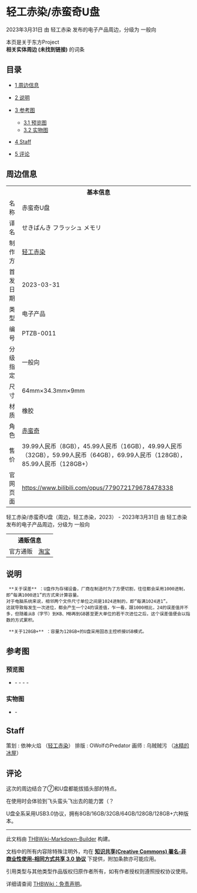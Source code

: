 # 轻工赤染/赤蛮奇U盘

<!-- source html: G:\repos\THBWiki-Markdown-Builder\THBWikiMarkdown\Temp\main\d\de\ns0%3A%E8%BD%BB%E5%B7%A5%E8%B5%A4%E6%9F%93%2F%E8%B5%A4%E8%9B%AE%E5%A5%87U%E7%9B%98.html -->

2023年3月31日 由 轻工赤染  发布的电子产品周边，分级为 一般向

本页是关于东方Project  
 **相关实体周边 (未找到链接)** 的词条
## 目录

- [1 周边信息](#周边信息)
- [2 说明](#说明)
- [3 参考图](#参考图)

  - [3.1 预览图](#预览图)
  - [3.2 实物图](#实物图)



- [4 Staff](#Staff)
- [5 评论](#评论)




## 周边信息

<table><tbody><tr><th colspan="2">基本信息</th></tr><tr><td class="label">名称</td><td> 赤蛮奇U盘 </td></tr><tr><td class="label">译名</td><td> せきばんき フラッシュ メモリ </td></tr><tr><td class="label">制作方</td><td><a href="./轻工赤染.md" title="轻工赤染">轻工赤染</a></td></tr><tr><td class="label">首发日期</td><td>2023-03-31</td></tr><tr><td class="label">类型</td><td>电子产品</td></tr><tr><td class="label">编号</td><td>PTZB-0011</td></tr><tr><td class="label">分级指定</td><td>一般向</td></tr><tr><td class="label">尺寸</td><td>64mm×34.3mm×9mm</td></tr><tr><td class="label">材质</td><td>橡胶</td></tr><tr><td class="label">角色</td><td><a href="./赤蛮奇.md" title="赤蛮奇">赤蛮奇</a></td></tr><tr><td class="label">售价</td><td>39.99人民币（8GB），45.99人民币（16GB），49.99人民币（32GB），59.99人民币（64GB），69.99人民币（128GB），85.99人民币（128GB+）</td></tr>
<tr><td class="label">官网页面</td><td><a rel="nofollow" class="external free" href="https://www.bilibili.com/opus/779072179678478338">https://www.bilibili.com/opus/779072179678478338</a></td></tr></tbody></table>

轻工赤染/赤蛮奇U盘（周边，轻工赤染，2023） - 2023年3月31日 由 轻工赤染  发布的电子产品周边，分级为 一般向
  
  

  


<table><tbody><tr><th colspan="3">通贩信息</th></tr><tr><td class="label">官方通贩</td><td colspan="2"><a rel="nofollow" class="external text" href="https://item.taobao.com/item.htm?id=710133005579">淘宝</a></td></tr></tbody></table>


## 说明
```
 **关于误差** ：U盘作为存储设备，厂商在制造时为了方便切割，往往都会采用1000进制，即“每满1000进1”的方式来计算容量。
对于电脑系统来说，相邻两个文件尺寸单位之间是1024进制的，即“每满1024进1”。
这就导致每发生一次进位，都会产生一个24的误差值，乍一看，跟1000相比，24的误差值并不多，但随着从B（字节）到KB、MB再到GB甚至更大单位的若干次进位之后，这个误差值便会以指数的方式累积。  

```

```
 **关于128GB+** ：容量为128GB+的U盘采用固态主控桥接USB模式。  

```

## 参考图
### 预览图
- [](./文件-轻工赤染／赤蛮奇U盘预览图1.png.md)- [](./文件-轻工赤染／赤蛮奇U盘预览图2.png.md)- [](./文件-轻工赤染／赤蛮奇U盘预览图3.png.md)- [](./文件-轻工赤染／赤蛮奇U盘预览图4.png.md)- [](./文件-轻工赤染／赤蛮奇U盘预览图5.png.md)

### 实物图
- [](./文件-轻工赤染／赤蛮奇U盘实物图1.jpg.md)- [](./文件-轻工赤染／赤蛮奇U盘实物图2.jpg.md)

## Staff
策划
: 依神火焰 （[轻工赤染](./轻工赤染.md)）
排版
: OWolfのPredator
画师
: 乌贼贼污 （[冰精的冰屋](./冰精的冰屋.md)）

## 评论
  
这次的周边结合了⑦和U盘都能拔插头部的特点。  

在使用时会体验到飞头蛮头飞出去的能力罢（？  

U盘全系采用USB3.0协议，拥有8GB/16GB/32GB/64GB/128GB/128GB+六种版本。
  





---

此文档由 [THBWiki-Markdown-Builder](https://github.com/Delsin-Yu/THBWiki-Markdown-Builder) 构建。

文档中的所有内容除特殊注明外，均在 [**知识共享(Creative Commons) 署名-非商业性使用-相同方式共享 3.0 协议**](https://creativecommons.org/licenses/by-sa/3.0/deed.zh-hans) 下提供，附加条款亦可能应用。

引用类型与其他类型作品版权归原作者所有，如有作者授权则遵照授权协议使用。

详细请查阅 [THBWiki：免责声明](https://thbwiki.cc/THBWiki:%E5%85%8D%E8%B4%A3%E5%A3%B0%E6%98%8E)。

